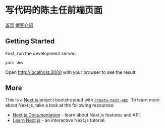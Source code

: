 # 写代码的陈主任前端页面

[首页](https://yulinyige.com)  [博客介绍](https://github.com/yulinyige/yulinyige-egg/blob/master/INTRO.md)

## Getting Started

First, run the development server:

```bash
yarn dev
```

Open [http://localhost:3000](http://localhost:3000) with your browser to see the result.

## More

This is a [Next.js](https://nextjs.org/) project bootstrapped
with [`create-next-app`](https://github.com/vercel/next.js/tree/canary/packages/create-next-app). To learn more about
Next.js, take a look at the following resources:

- [Next.js Documentation](https://nextjs.org/docs) - learn about Next.js features and API.
- [Learn Next.js](https://nextjs.org/learn) - an interactive Next.js tutorial.
